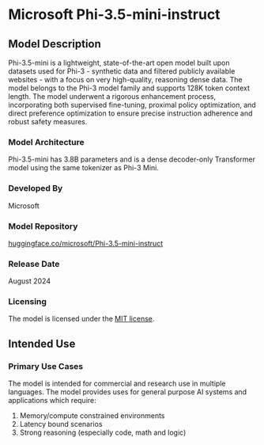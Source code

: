 <!--
Sourced from: https://huggingface.co/microsoft/Phi-3.5-mini-instruct
-->
# Microsoft Phi-3.5-mini-instruct

## Model Description

Phi-3.5-mini is a lightweight, state-of-the-art open model built upon datasets used for Phi-3 - synthetic data and filtered publicly available websites - with a focus on very high-quality, reasoning dense data. The model belongs to the Phi-3 model family and supports 128K token context length. The model underwent a rigorous enhancement process, incorporating both supervised fine-tuning, proximal policy optimization, and direct preference optimization to ensure precise instruction adherence and robust safety measures.

### Model Architecture
Phi-3.5-mini has 3.8B parameters and is a dense decoder-only Transformer model using the same tokenizer as Phi-3 Mini.

### Developed By
Microsoft

### Model Repository
[huggingface.co/microsoft/Phi-3.5-mini-instruct](https://huggingface.co/microsoft/Phi-3.5-mini-instruct)

### Release Date
August 2024

### Licensing
The model is licensed under the [MIT license](https://huggingface.co/microsoft/Phi-3.5-mini-instruct/blob/main/LICENSE).

## Intended Use
<!--
Sourced from: https://huggingface.co/microsoft/Phi-3.5-mini-instruct#intended-uses
-->

### Primary Use Cases

The model is intended for commercial and research use in multiple languages. The model provides uses for general purpose AI systems and applications which require:

1. Memory/compute constrained environments
2. Latency bound scenarios
3. Strong reasoning (especially code, math and logic)